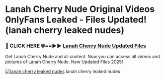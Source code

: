 # Lanah Cherry Nude Original Videos 0nlyFans Leaked - Files Updated! (lanah cherry leaked nudes)

<h3>🔴 CLICK HERE 🌐==►► <a href="https://tinyurl.com/2p9ay9w9" rel="nofollow">Lanah Cherry Nude Updated Files</a></h3>

Get Lanah Cherry Nude and all content. Now you can access all videos and pictures of Lanah Cherry Nude. New Updated Files 2025!

[![lanah cherry leaked nudes](https://i.imgur.com/KQgVmj3.gif)](https://tinyurl.com/2p9ay9w9)
lanah cherry leaked nudes